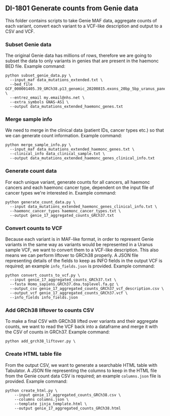 ## DI-1801 Generate counts from Genie data
This folder contains scripts to take Genie MAF data, aggregate counts of each variant,
convert each variant to a VCF-like description and output to a CSV and VCF.

### Subset Genie data
The original Genie data has millions of rows, therefore we are going to subset the data to only
variants in genies that are present in the haemonc BED file.
Example command:
```
python subset_genie_data.py \
  --input_maf data_mutations_extended.txt \
  --bed_file GCF_000001405.39_GRCh38.p13_genomic_20200815.exons_20bp_5bp_uranus_panel_v1.0.0.bed \
  --entrez_email my.email@nhs.net \
  --extra_symbols GNAS-AS1 \
  --output data_mutations_extended_haemonc_genes.txt
```

### Merge sample info
We need to merge in the clinical data (patient IDs, cancer types etc.) so that we can generate
count information.
Example command:
```
python merge_sample_info.py \
  --input_maf data_mutations_extended_haemonc_genes.txt \
  --clinical_info data_clinical_sample.txt \
  --output data_mutations_extended_haemonc_genes_clinical_info.txt
```

### Generate count data
For each unique variant, generate counts for all cancers, all haemonc cancers and each
haemonc cancer type, dependent on the input file of cancer types we're interested in.
Example command:
```
python generate_count_data.py \
  --input data_mutations_extended_haemonc_genes_clinical_info.txt \
  --haemonc_cancer_types haemonc_cancer_types.txt \
  --output genie_17_aggregated_counts_GRCh37.txt
```

### Convert counts to VCF
Because each variant is in MAF-like format, in order to represent Genie variants in the same way
as variants would be represented in a Uranus sample VCF, we want to convert them to a VCF-like
description. This also means we can perform liftover to GRCh38 properly.
A JSON file representing details of the fields to keep as INFO fields in the output VCF is required;
an example `info_fields.json` is provided.
Example command:
```
python convert_counts_to_vcf.py \
  --input genie_17_aggregated_counts_GRCh37.txt \
  --fasta Homo_sapiens.GRCh37.dna.toplevel.fa.gz \
  --output_csv genie_17_aggregated_counts_GRCh37_vcf_description.csv \
  --output_vcf genie_17_aggregated_counts_GRCh37.vcf \
  --info_fields info_fields.json
```

### Add GRCh38 liftover to counts CSV
To make a final CSV with GRCh38 lifted over variants and their aggregate counts, we want to read
the VCF back into a dataframe and merge it with the CSV of counts in GRCh37.
Example command:
```
python add_grch38_liftover.py \
```

### Create HTML table file
From the output CSV, we want to generate a searchable HTML table with Tabulator.
A JSON file representing the columns to keep in the HTML file from the Genie count data CSV
is required; an example `columns.json` file is provided.
Example command:
```
python create_html.py \
    --input genie_17_aggregated_counts_GRCh38.csv \
    --columns columns.json \
    --template jinja_template.html \
    --output genie_17_aggregated_counts_GRCh38.html
```
